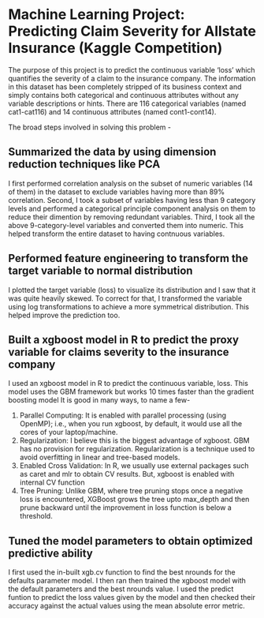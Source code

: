 # Machine Learning Project: Predicting Claim Severity for Allstate Insurance (Kaggle Competition)

The purpose of this project is to predict the continuous variable ‘loss’ which quantifies the severity of a claim to the insurance company. The information in this dataset has been completely stripped of its business context and simply contains both categorical and continuous attributes without any variable descriptions or hints. There are 116 categorical variables (named cat1-cat116) and 14 continuous attributes (named cont1-cont14).

The broad steps involved in solving this problem -

## Summarized the data by using dimension reduction techniques like PCA
I first performed correlation analysis on the subset of numeric variables (14 of them) in the dataset to exclude variables having more than 89% correlation. Second, I took a subset of variables having less than 9 category levels and performed a categorical principle component analysis on them to reduce their dimention by removing redundant variables. Third, I took all the above 9-category-level variables and converted them into numeric. This helped transform the entire dataset to having contnuous variables. 

## Performed feature engineering to transform the target variable to normal distribution 
I plotted the target variable (loss) to visualize its distribution and I saw that it was quite heavily skewed. To correct for that, I transformed the variable using log transformations to achieve a more symmetrical distribution. This helped improve the prediction too.

## Built a xgboost model in R to predict the proxy variable for claims severity to the insurance company 
I used an xgboost model in R to predict the continuous variable, loss. This model uses the GBM framework but works 10 times faster than the gradient boosting model It is good in many ways, to name a few-

1. Parallel Computing: It is enabled with parallel processing (using OpenMP); i.e., when you run xgboost, by default, it would use all the cores of your laptop/machine.
2. Regularization: I believe this is the biggest advantage of xgboost. GBM has no provision for regularization. Regularization is a technique used to avoid overfitting in linear and tree-based models.
3. Enabled Cross Validation: In R, we usually use external packages such as caret and mlr to obtain CV results. But, xgboost is enabled with internal CV function 
4. Tree Pruning: Unlike GBM, where tree pruning stops once a negative loss is encountered, XGBoost grows the tree upto max_depth and then prune backward until the improvement in loss function is below a threshold.

## Tuned the model parameters to obtain optimized predictive ability 
I first used the in-built xgb.cv function to find the best nrounds for the defaults parameter model. I then ran then trained the xgboost model with the default parameters and the best nrounds value. I used the predict funtion to predict the loss values given by the model
and then checked their accuracy against the actual values using the mean absolute error metric. 



